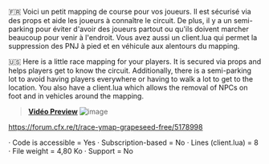 :fr:
Voici un petit mapping de course pour vos joueurs. Il est sécurisé via des props et aide les joueurs à connaître le circuit. De plus, il y a un semi-parking pour éviter d'avoir des joueurs partout ou qu'ils doivent marcher beaucoup pour venir à l'endroit. Vous avez aussi un client.lua qui permet la suppression des PNJ à pied et en véhicule aux alentours du mapping.

:us:
Here is a little race mapping for your players. It is secured via props and helps players get to know the circuit. Additionally, there is a semi-parking lot to avoid having players everywhere or having to walk a lot to get to the location. You also have a client.lua which allows the removal of NPCs on foot and in vehicles around the mapping.

> [**Vidéo Preview**](https://youtu.be/tXaoapcXyKw)
![image](https://github.com/skypr0d/race-grapeseed/assets/67479263/2565b2e4-880c-4559-9efc-b80909be7029)


https://forum.cfx.re/t/race-ymap-grapeseed-free/5178998


· Code is accessible = Yes
· Subscription-based = No
· Lines (client.lua) = 8
· File weight = 4,80 Ko
· Support = No
